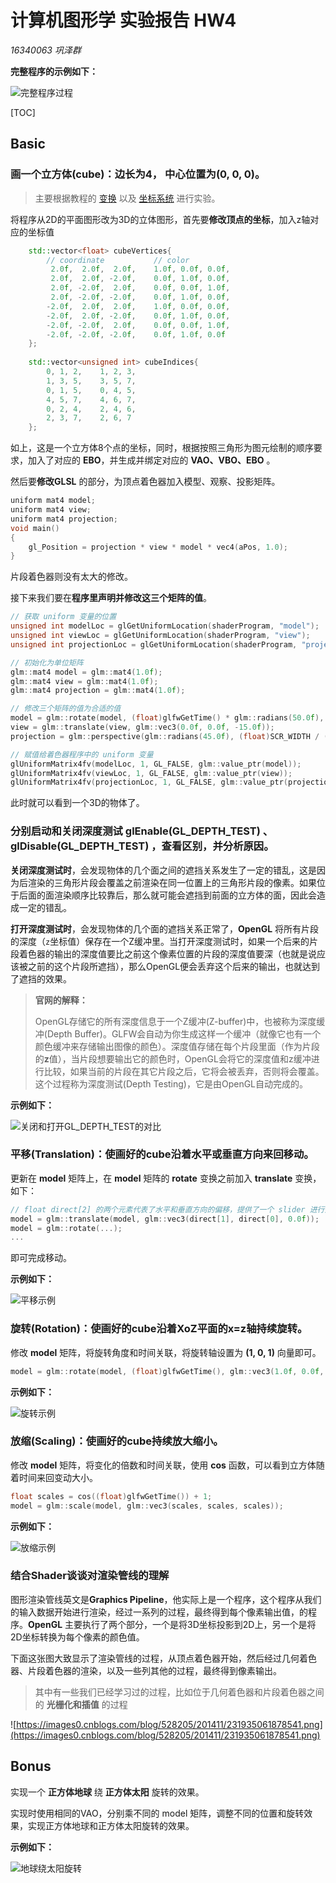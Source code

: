 # 计算机图形学 实验报告 HW4

*16340063 巩泽群*

**完整程序的示例如下：**

![完整程序过程](https://s2.ax1x.com/2019/04/09/AIfVbj.gif)



[TOC]

## Basic

### 画一个立方体(cube)：边长为4， 中心位置为(0, 0, 0)。

> 主要根据教程的 [变换](https://learnopengl-cn.github.io/01%20Getting%20started/07%20Transformations/) 以及 [坐标系统](https://learnopengl-cn.github.io/01%20Getting%20started/08%20Coordinate%20Systems/) 进行实验。

将程序从2D的平面图形改为3D的立体图形，首先要**修改顶点的坐标**，加入z轴对应的坐标值

```cpp
	std::vector<float> cubeVertices{
		// coordinate			// color
		 2.0f,  2.0f,  2.0f,    1.0f, 0.0f, 0.0f,
		 2.0f,  2.0f, -2.0f,    0.0f, 1.0f, 0.0f,
		 2.0f, -2.0f,  2.0f,	0.0f, 0.0f, 1.0f,
		 2.0f, -2.0f, -2.0f,	0.0f, 1.0f, 0.0f,
		-2.0f,  2.0f,  2.0f,	1.0f, 0.0f, 0.0f,
		-2.0f,  2.0f, -2.0f,	0.0f, 1.0f, 0.0f,
		-2.0f, -2.0f,  2.0f,	0.0f, 0.0f, 1.0f,
		-2.0f, -2.0f, -2.0f,	0.0f, 1.0f, 0.0f
	};
	
	std::vector<unsigned int> cubeIndices{
		0, 1, 2,    1, 2, 3,
		1, 3, 5,    3, 5, 7,
		0, 1, 5,    0, 4, 5,
		4, 5, 7,    4, 6, 7,
		0, 2, 4,    2, 4, 6,
		2, 3, 7,    2, 6, 7
	};
```

如上，这是一个立方体8个点的坐标，同时，根据按照三角形为图元绘制的顺序要求，加入了对应的 **EBO**，并生成并绑定对应的 **VAO、VBO、EBO** 。

然后要**修改GLSL** 的部分，为顶点着色器加入模型、观察、投影矩阵。

```cpp
uniform mat4 model;
uniform mat4 view;
uniform mat4 projection;
void main()
{
    gl_Position = projection * view * model * vec4(aPos, 1.0);
}
```

片段着色器则没有太大的修改。

接下来我们要在**程序里声明并修改这三个矩阵的值**。

```cpp
// 获取 uniform 变量的位置
unsigned int modelLoc = glGetUniformLocation(shaderProgram, "model");
unsigned int viewLoc = glGetUniformLocation(shaderProgram, "view");
unsigned int projectionLoc = glGetUniformLocation(shaderProgram, "projection");

// 初始化为单位矩阵
glm::mat4 model = glm::mat4(1.0f);
glm::mat4 view = glm::mat4(1.0f);
glm::mat4 projection = glm::mat4(1.0f);

// 修改三个矩阵的值为合适的值
model = glm::rotate(model, (float)glfwGetTime() * glm::radians(50.0f), glm::vec3(0.5f, 1.0f, 0.0f));
view = glm::translate(view, glm::vec3(0.0f, 0.0f, -15.0f));
projection = glm::perspective(glm::radians(45.0f), (float)SCR_WIDTH / (float)SCR_HEIGHT, 0.1f, 100.0f);

// 赋值给着色器程序中的 uniform 变量
glUniformMatrix4fv(modelLoc, 1, GL_FALSE, glm::value_ptr(model));
glUniformMatrix4fv(viewLoc, 1, GL_FALSE, glm::value_ptr(view));
glUniformMatrix4fv(projectionLoc, 1, GL_FALSE, glm::value_ptr(projection));
```



此时就可以看到一个3D的物体了。



### 分别启动和关闭深度测试 glEnable(GL_DEPTH_TEST) 、 glDisable(GL_DEPTH_TEST) ，查看区别，并分析原因。 

**关闭深度测试时**，会发现物体的几个面之间的遮挡关系发生了一定的错乱，这是因为后渲染的三角形片段会覆盖之前渲染在同一位置上的三角形片段的像素。如果位于后面的面渲染顺序比较靠后，那么就可能会遮挡到前面的立方体的面，因此会造成一定的错乱。

**打开深度测试时**，会发现物体的几个面的遮挡关系正常了，**OpenGL** 将所有片段的深度（`z`坐标值）保存在一个Z缓冲里。当打开深度测试时，如果一个后来的片段着色器的输出的深度值要比之前这个像素位置的片段的深度值要深（也就是说应该被之前的这个片段所遮挡），那么OpenGL便会丢弃这个后来的输出，也就达到了遮挡的效果。

> **官网的解释：**
>
> OpenGL存储它的所有深度信息于一个Z缓冲(Z-buffer)中，也被称为深度缓冲(Depth Buffer)。GLFW会自动为你生成这样一个缓冲（就像它也有一个颜色缓冲来存储输出图像的颜色）。深度值存储在每个片段里面（作为片段的**z**值），当片段想要输出它的颜色时，OpenGL会将它的深度值和z缓冲进行比较，如果当前的片段在其它片段之后，它将会被丢弃，否则将会覆盖。这个过程称为深度测试(Depth Testing)，它是由OpenGL自动完成的。



**示例如下：**

![关闭和打开GL_DEPTH_TEST的对比](https://s2.ax1x.com/2019/04/09/AIfFxS.gif)



### 平移(Translation)：使画好的cube沿着水平或垂直方向来回移动。 

更新在 **model** 矩阵上，在 **model** 矩阵的 **rotate** 变换之前加入 **translate** 变换，如下：

```cpp
// float direct[2] 的两个元素代表了水平和垂直方向的偏移，提供了一个 slider 进行选择
model = glm::translate(model, glm::vec3(direct[1], direct[0], 0.0f));
model = glm::rotate(...);
...
```

即可完成移动。

**示例如下：**

![平移示例](https://s2.ax1x.com/2019/04/09/AIfErQ.gif)



### 旋转(Rotation)：使画好的cube沿着XoZ平面的x=z轴持续旋转。

修改 **model** 矩阵，将旋转角度和时间关联，将旋转轴设置为 **(1, 0, 1)** 向量即可。

```cpp
model = glm::rotate(model, (float)glfwGetTime(), glm::vec3(1.0f, 0.0f, 1.0f));
```

**示例如下：**

![旋转示例](https://s2.ax1x.com/2019/04/09/AIfP8f.gif)



### 放缩(Scaling)：使画好的cube持续放大缩小。

修改 **model** 矩阵，将变化的倍数和时间关联，使用 **cos** 函数，可以看到立方体随着时间来回变动大小。

```cpp
float scales = cos((float)glfwGetTime()) + 1;
model = glm::scale(model, glm::vec3(scales, scales, scales));
```

**示例如下：**

![放缩示例](https://s2.ax1x.com/2019/04/09/AIfAKg.gif)



### 结合Shader谈谈对渲染管线的理解

图形渲染管线英文是**Graphics Pipeline**，他实际上是一个程序，这个程序从我们的输入数据开始进行渲染，经过一系列的过程，最终得到每个像素输出值，的程序。**OpenGL** 主要执行了两个部分，一个是将3D坐标投影到2D上，另一个是将2D坐标转换为每个像素的颜色值。

下面这张图大致显示了渲染管线的过程，从顶点着色器开始，然后经过几何着色器、片段着色器的渲染，以及一些列其他的过程，最终得到像素输出。

> 其中有一些我们已经学习过的过程，比如位于几何着色器和片段着色器之间的 **光栅化和插值** 的过程



![https://images0.cnblogs.com/blog/528205/201411/231935061878541.png](https://images0.cnblogs.com/blog/528205/201411/231935061878541.png)



## Bonus

实现一个 **正方体地球** 绕 **正方体太阳** 旋转的效果。 

实现时使用相同的VAO，分别乘不同的 model 矩阵，调整不同的位置和旋转效果，实现正方体地球和正方体太阳旋转的效果。



**示例如下：**

![地球绕太阳旋转](https://s2.ax1x.com/2019/04/09/AIfi28.gif)



